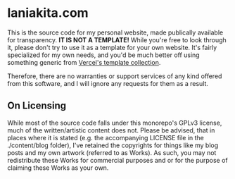 # laniakita.com

This is the source code for my personal website, made publically available for transparency. **IT IS NOT A TEMPLATE!** While you're free to look through it, please don't try to use it as a template for your own website. It's fairly specialized for my own needs, and you'd be much better off using something generic from [Vercel's template collection](https://vercel.com/templates). 

Therefore, there are no warranties or support services of any kind offered from this software, and I will ignore any requests for them as a result.

## On Licensing

While most of the source code falls under this monorepo's GPLv3 license, much of the written/artistic content does not. Please be advised, that in places where it is stated (e.g. the accompanying LICENSE file in the ./content/blog folder), I've retained the copyrights for things like my blog posts and my own artwork (referred to as Works). As such, you may not redistribute these Works for commercial purposes and or for the purpose of claiming these Works as your own.
